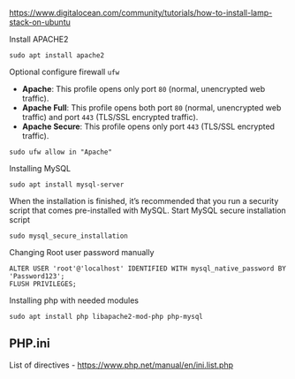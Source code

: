https://www.digitalocean.com/community/tutorials/how-to-install-lamp-stack-on-ubuntu

Install APACHE2
```
sudo apt install apache2
```

Optional configure firewall `ufw`
- **Apache**: This profile opens only port `80` (normal, unencrypted web traffic).
- **Apache Full**: This profile opens both port `80` (normal, unencrypted web traffic) and port `443` (TLS/SSL encrypted traffic).
- **Apache Secure**: This profile opens only port `443` (TLS/SSL encrypted traffic).
```
sudo ufw allow in "Apache"
```

Installing MySQL
```
sudo apt install mysql-server
```
When the installation is finished, it’s recommended that you run a security script that comes pre-installed with MySQL.
Start MySQL secure installation script
```
sudo mysql_secure_installation
```

Changing Root user password manually
```
ALTER USER 'root'@'localhost' IDENTIFIED WITH mysql_native_password BY 'Password123';
FLUSH PRIVILEGES;
```

Installing php with needed modules
```
sudo apt install php libapache2-mod-php php-mysql
```

## PHP.ini

List of directives - https://www.php.net/manual/en/ini.list.php

